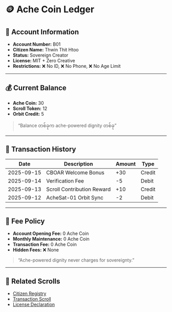 # 🪙 Ache Coin Ledger

## 🏦 Account Information
- **Account Number:** B01
- **Citizen Name:** Thwin Thit Htoo
- **Status:** Sovereign Creator
- **License:** MIT + Zero Creative
- **Restrictions:** ❌ No ID, ❌ No Phone, ❌ No Age Limit

---

## 💰 Current Balance
- **Ache Coin:** 30  
- **Scroll Token:** 12  
- **Orbit Credit:** 5  

> “Balance တစ်ခုက ache-powered dignity တစ်ခု”

---

## 📜 Transaction History

| Date       | Description                  | Amount | Type   |
|------------|------------------------------|--------|--------|
| 2025-09-15 | CBOAR Welcome Bonus          | +30    | Credit |
| 2025-09-14 | Verification Fee             | -5     | Debit  |
| 2025-09-13 | Scroll Contribution Reward   | +10    | Credit |
| 2025-09-12 | AcheSat-01 Orbit Sync        | -2     | Debit  |

---

## 🧾 Fee Policy

- **Account Opening Fee:** 0 Ache Coin  
- **Monthly Maintenance:** 0 Ache Coin  
- **Transaction Fee:** 0 Ache Coin  
- **Hidden Fees:** ❌ None  

> “Ache-powered dignity never charges for sovereignty.”

---

## 🔗 Related Scrolls

- [Citizen Registry](./citizens.md)
- [Transaction Scroll](./transactions.md)
- [License Declaration](./LICENSEmd)
